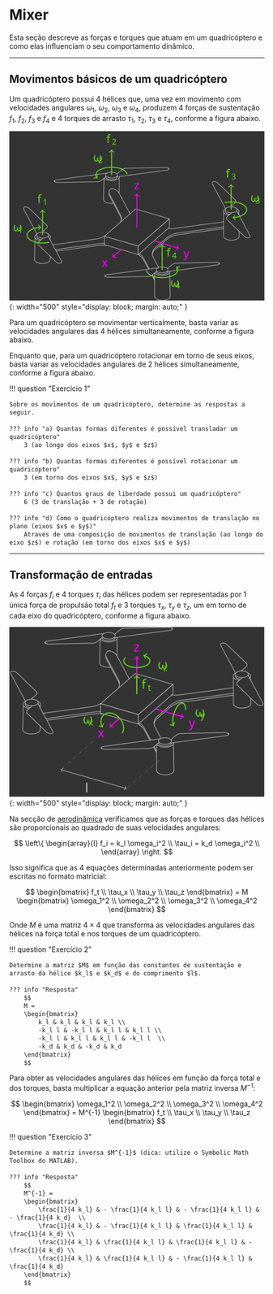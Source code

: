 # Mixer

Esta seção descreve as forças e torques que atuam em um quadricóptero e como elas influenciam o seu comportamento dinâmico.

---

## Movimentos básicos de um quadricóptero

Um quadricóptero possui 4 hélices que, uma vez em movimento com velocidades angulares $\omega_1$, $\omega_2$, $\omega_3$ e $\omega_4$, produzem 4 forças de sustentação $f_1$, $f_2$, $f_3$ e $f_4$ e 4 torques de arrasto $\tau_1$, $\tau_2$, $\tau_3$ e $\tau_4$, conforme a figura abaixo.

![Quadcopter1](images/quadcopter1.svg){: width="500" style="display: block; margin: auto;" }

Para um quadricóptero se movimentar verticalmente, basta variar as velocidades angulares das 4 hélices simultaneamente, conforme a figura abaixo.

Enquanto que, para um quadricóptero rotacionar em torno de seus eixos, basta variar as velocidades angulares de 2 hélices simultaneamente, conforme a figura abaixo.


!!! question "Exercício 1"

    Sobre os movimentos de um quadricóptero, determine as respostas a seguir. 
        
    ??? info "a) Quantas formas diferentes é possível transladar um quadricóptero"
        3 (ao longo dos eixos $x$, $y$ e $z$)

    ??? info "b) Quantas formas diferentes é possível rotacionar um quadricóptero"
        3 (em torno dos eixos $x$, $y$ e $z$) 

    ??? info "c) Quantos graus de liberdade possui um quadricóptero"
        6 (3 de translação + 3 de rotação) 

    ??? info "d) Como o quadricóptero realiza movimentos de translação no plano (eixos $x$ e $y$)"
        Através de uma composição de movimentos de translação (ao longo do eixo $z$) e rotação (em torno dos eixos $x$ e $y$) 

---

## Transformação de entradas

As 4 forças $f_i$ e 4 torques $\tau_i$ das hélices podem ser representadas por 1 única força de propulsão total $f_t$ e 3 torques $\tau_x$, $\tau_y$ e $\tau_z$, um em torno de cada eixo do quadricóptero, conforme a figura abaixo.

![Quadcopter2](images/quadcopter2.svg){: width="500" style="display: block; margin: auto;" }

Na secção de [aerodinâmica](../basic_concepts/aerodynamics.md) verificamos que as forças e torques das hélices são proporcionais ao quadrado de suas velocidades angulares:

$$
\left\{
\begin{array}{l}
    f_i = k_l \omega_i^2 \\
    \tau_i = k_d \omega_i^2 \\
\end{array}
\right.
$$
    
Isso significa que as 4 equações determinadas anteriormente podem ser escritas no formato matricial:

$$
\begin{bmatrix}
    f_t \\
    \tau_x \\
    \tau_y \\
    \tau_z
\end{bmatrix}
= M 
\begin{bmatrix}
    \omega_1^2 \\
    \omega_2^2 \\
    \omega_3^2 \\
    \omega_4^2
\end{bmatrix}
$$

Onde $M$ é uma matriz $4\times4$ que transforma as velocidades angulares das hélices na força total e nos torques de um quadricóptero.

!!! question "Exercício 2"

    Determine a matriz $M$ em função das constantes de sustentação e arrasto da hélice $k_l$ e $k_d$ e do comprimento $l$. 
        
    ??? info "Resposta"
        $$
        M = 
        \begin{bmatrix} 
            k_l & k_l & k_l & k_l \\ 
            -k_l l & -k_l l & k_l l & k_l l \\ 
            -k_l l & k_l l & k_l l & -k_l l  \\ 
            -k_d & k_d & -k_d & k_d 
        \end{bmatrix}
        $$

Para obter as velocidades angulares das hélices em função da força total e dos torques, basta multiplicar a equação anterior pela matriz inversa $M^{-1}$:

$$
\begin{bmatrix}
    \omega_1^2 \\
    \omega_2^2 \\
    \omega_3^2 \\
    \omega_4^2
\end{bmatrix}
= M^{-1} 
\begin{bmatrix}
    f_t \\
    \tau_x \\
    \tau_y \\
    \tau_z
\end{bmatrix}
$$

!!! question "Exercício 3"

    Determine a matriz inversa $M^{-1}$ (dica: utilize o Symbolic Math Toolbox do MATLAB).
        
    ??? info "Resposta"
        $$
        M^{-1} = 
        \begin{bmatrix} 
            \frac{1}{4 k_l} & - \frac{1}{4 k_l l} & - \frac{1}{4 k_l l} & - \frac{1}{4 k_d}  \\ 
            \frac{1}{4 k_l} & - \frac{1}{4 k_l l} & \frac{1}{4 k_l l} & \frac{1}{4 k_d} \\ 
            \frac{1}{4 k_l} & \frac{1}{4 k_l l} & \frac{1}{4 k_l l} & - \frac{1}{4 k_d} \\ 
            \frac{1}{4 k_l} & \frac{1}{4 k_l l} & - \frac{1}{4 k_l l} & \frac{1}{4 k_d} 
        \end{bmatrix}
        $$


    
